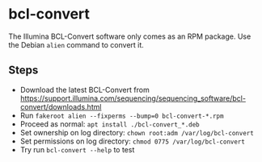 # bcl-convert

The Illumina BCL-Convert software only comes as an RPM package.
Use the Debian `alien` command to convert it.

## Steps

* Download the latest BCL-Convert from <https://support.illumina.com/sequencing/sequencing_software/bcl-convert/downloads.html>
* Run `fakeroot alien --fixperms --bump=0 bcl-convert-*.rpm`
* Proceed as normal: `apt install ./bcl-convert_*.deb`
* Set ownership on log directory: `chown root:adm /var/log/bcl-convert`
* Set permissions on log directory: `chmod 0775 /var/log/bcl-convert`
* Try run `bcl-convert --help` to test

